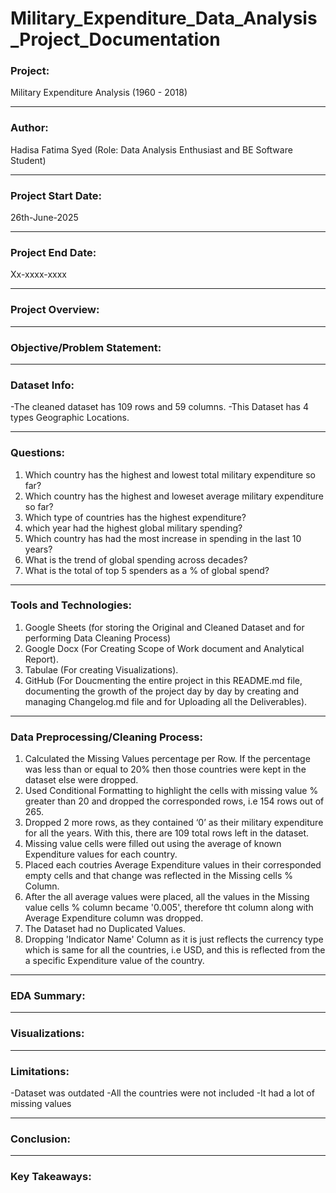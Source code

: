 # Military_Expenditure_Data_Analysis_Project_Documentation

### Project: 
Military Expenditure Analysis (1960 - 2018)

---

### Author:
Hadisa Fatima Syed (Role: Data Analysis Enthusiast and BE Software Student)

---

### Project Start Date:
26th-June-2025

---

### Project End Date:
Xx-xxxx-xxxx

---

### Project Overview:

---

### Objective/Problem Statement:

---

### Dataset Info:
-The cleaned dataset has 109 rows and 59 columns.
-This Dataset has 4 types Geographic Locations.

---

### Questions:
1. Which country has the highest and lowest total military expenditure so far?
2. Which country has the highest and loweset average military expenditure so far?
3.  Which type of countries has the highest expenditure?
4. which year had the highest global military spending?
6. Which country has had the most increase in spending in the last 10 years?
7. What is the trend of global spending across decades?
8. What is the total of top 5 spenders as a % of global spend?

--- 

### Tools and Technologies:
1. Google Sheets (for storing the Original and Cleaned Dataset and for performing Data Cleaning Process)
2. Google Docx (For Creating Scope of Work document and Analytical Report).
3. Tabulae (For creating Visualizations).
4. GitHub (For Doucmenting the entire project in this README.md file, documenting the growth of the project day by day by creating and managing Changelog.md file and for Uploading all the Deliverables).

---

### Data Preprocessing/Cleaning Process:
1. Calculated the Missing Values percentage per Row. If the percentage was less than or equal to 20% then those countries were kept in the dataset else were dropped.
2. Used Conditional Formatting to highlight the cells with missing value % greater than 20 and dropped the corresponded rows, i.e 154 rows out of 265.
3. Dropped 2 more rows, as they contained ‘0’ as their military expenditure for all the years. With this, there are 109 total rows left in the dataset.
4. Missing value cells were filled out using the average of known Expenditure values for each country.
5. Placed each coutries Average Expenditure values in their corresponded empty cells and that change was reflected in the Missing cells % Column.
7. After the all average values were placed, all the values in the Missing value cells % column became '0.005', therefore tht column along with Average Expenditure column was dropped.
8. The Dataset had no Duplicated Values.
9. Dropping 'Indicator Name' Column as it is just reflects the currency type which is same for all the countries, i.e USD, and this is reflected from the a specific Expenditure value of the country.

---

### EDA Summary:


---

### Visualizations:

---

### Limitations:
-Dataset was outdated
-All the countries were not included
-It had a lot of missing values

---

### Conclusion:

---

### Key Takeaways:



